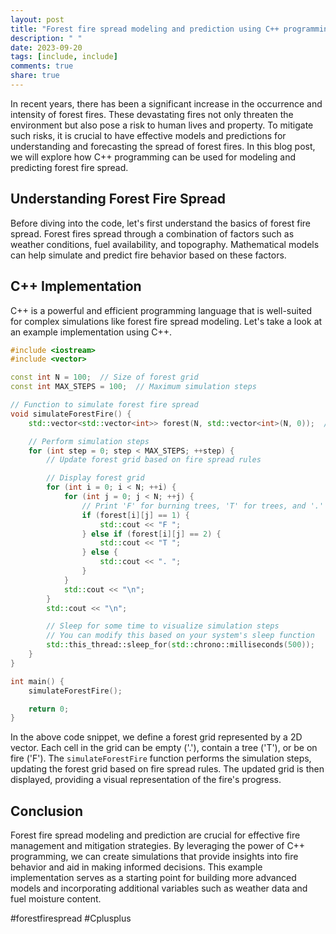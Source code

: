 ```yaml
---
layout: post
title: "Forest fire spread modeling and prediction using C++ programming"
description: " "
date: 2023-09-20
tags: [include, include]
comments: true
share: true
---
```


In recent years, there has been a significant increase in the occurrence and intensity of forest fires. These devastating fires not only threaten the environment but also pose a risk to human lives and property. To mitigate such risks, it is crucial to have effective models and predictions for understanding and forecasting the spread of forest fires. In this blog post, we will explore how C++ programming can be used for modeling and predicting forest fire spread.

## Understanding Forest Fire Spread

Before diving into the code, let's first understand the basics of forest fire spread. Forest fires spread through a combination of factors such as weather conditions, fuel availability, and topography. Mathematical models can help simulate and predict fire behavior based on these factors.

## C++ Implementation

C++ is a powerful and efficient programming language that is well-suited for complex simulations like forest fire spread modeling. Let's take a look at an example implementation using C++.

```cpp
#include <iostream>
#include <vector>

const int N = 100;  // Size of forest grid
const int MAX_STEPS = 100;  // Maximum simulation steps

// Function to simulate forest fire spread
void simulateForestFire() {
    std::vector<std::vector<int>> forest(N, std::vector<int>(N, 0));  // Initialize forest grid

    // Perform simulation steps
    for (int step = 0; step < MAX_STEPS; ++step) {
        // Update forest grid based on fire spread rules

        // Display forest grid
        for (int i = 0; i < N; ++i) {
            for (int j = 0; j < N; ++j) {
                // Print 'F' for burning trees, 'T' for trees, and '.' for empty spaces
                if (forest[i][j] == 1) {
                    std::cout << "F ";
                } else if (forest[i][j] == 2) {
                    std::cout << "T ";
                } else {
                    std::cout << ". ";
                }
            }
            std::cout << "\n";
        }
        std::cout << "\n";

        // Sleep for some time to visualize simulation steps
        // You can modify this based on your system's sleep function
        std::this_thread::sleep_for(std::chrono::milliseconds(500));
    }
}

int main() {
    simulateForestFire();

    return 0;
}
```

In the above code snippet, we define a forest grid represented by a 2D vector. Each cell in the grid can be empty ('.'), contain a tree ('T'), or be on fire ('F'). The `simulateForestFire` function performs the simulation steps, updating the forest grid based on fire spread rules. The updated grid is then displayed, providing a visual representation of the fire's progress.

## Conclusion

Forest fire spread modeling and prediction are crucial for effective fire management and mitigation strategies. By leveraging the power of C++ programming, we can create simulations that provide insights into fire behavior and aid in making informed decisions. This example implementation serves as a starting point for building more advanced models and incorporating additional variables such as weather data and fuel moisture content.

#forestfirespread #Cplusplus